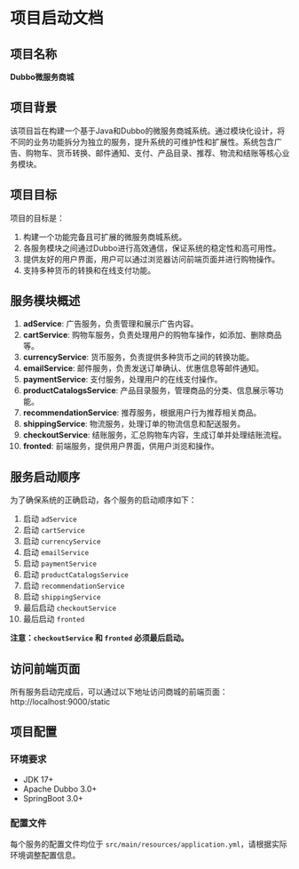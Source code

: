 # 项目启动文档

## 项目名称

**Dubbo微服务商城**

## 项目背景

该项目旨在构建一个基于Java和Dubbo的微服务商城系统。通过模块化设计，将不同的业务功能拆分为独立的服务，提升系统的可维护性和扩展性。系统包含广告、购物车、货币转换、邮件通知、支付、产品目录、推荐、物流和结账等核心业务模块。

## 项目目标

项目的目标是：

1. 构建一个功能完备且可扩展的微服务商城系统。
2. 各服务模块之间通过Dubbo进行高效通信，保证系统的稳定性和高可用性。
3. 提供友好的用户界面，用户可以通过浏览器访问前端页面并进行购物操作。
4. 支持多种货币的转换和在线支付功能。

## 服务模块概述

1. **adService**: 广告服务，负责管理和展示广告内容。
2. **cartService**: 购物车服务，负责处理用户的购物车操作，如添加、删除商品等。
3. **currencyService**: 货币服务，负责提供多种货币之间的转换功能。
4. **emailService**: 邮件服务，负责发送订单确认、优惠信息等邮件通知。
5. **paymentService**: 支付服务，处理用户的在线支付操作。
6. **productCatalogsService**: 产品目录服务，管理商品的分类、信息展示等功能。
7. **recommendationService**: 推荐服务，根据用户行为推荐相关商品。
8. **shippingService**: 物流服务，处理订单的物流信息和配送服务。
9. **checkoutService**: 结账服务，汇总购物车内容，生成订单并处理结账流程。
10. **fronted**: 前端服务，提供用户界面，供用户浏览和操作。

## 服务启动顺序

为了确保系统的正确启动，各个服务的启动顺序如下：

1. 启动 `adService`
2. 启动 `cartService`
3. 启动 `currencyService`
4. 启动 `emailService`
5. 启动 `paymentService`
6. 启动 `productCatalogsService`
7. 启动 `recommendationService`
8. 启动 `shippingService`
9. 最后启动 `checkoutService`
10. 最后启动 `fronted`

**注意：`checkoutService` 和 `fronted` 必须最后启动。**

## 访问前端页面

所有服务启动完成后，可以通过以下地址访问商城的前端页面： http://localhost:9000/static

## 项目配置

### 环境要求

- JDK 17+
- Apache Dubbo 3.0+
- SpringBoot 3.0+

### 配置文件

每个服务的配置文件均位于 `src/main/resources/application.yml`，请根据实际环境调整配置信息。
